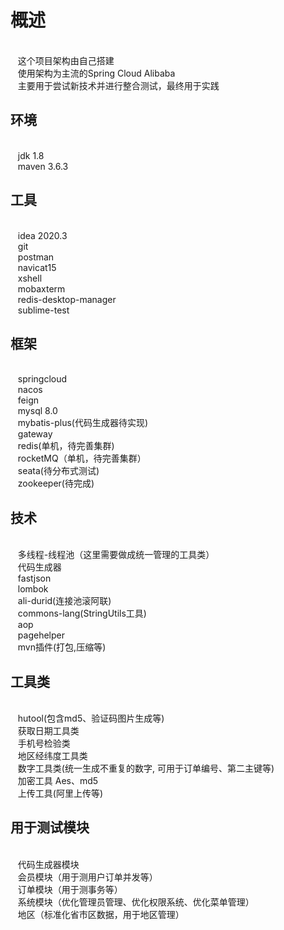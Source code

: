 # 概述
<br/>&nbsp;&nbsp; 这个项目架构由自己搭建
<br/>&nbsp;&nbsp; 使用架构为主流的Spring Cloud Alibaba
<br/>&nbsp;&nbsp; 主要用于尝试新技术并进行整合测试，最终用于实践

## 环境
<br/>&nbsp;&nbsp; jdk 1.8
<br/>&nbsp;&nbsp; maven 3.6.3
    

## 工具
<br/>&nbsp;&nbsp; idea 2020.3
<br/>&nbsp;&nbsp; git
<br/>&nbsp;&nbsp; postman
<br/>&nbsp;&nbsp; navicat15
<br/>&nbsp;&nbsp; xshell
<br/>&nbsp;&nbsp; mobaxterm
<br/>&nbsp;&nbsp; redis-desktop-manager
<br/>&nbsp;&nbsp; sublime-test
    
## 框架
<br/>&nbsp;&nbsp; springcloud 
<br/>&nbsp;&nbsp; nacos
<br/>&nbsp;&nbsp; feign
<br/>&nbsp;&nbsp; mysql 8.0
<br/>&nbsp;&nbsp; mybatis-plus(代码生成器待实现)
<br/>&nbsp;&nbsp; gateway
<br/>&nbsp;&nbsp; redis(单机，待完善集群)
<br/>&nbsp;&nbsp; rocketMQ（单机，待完善集群）
<br/>&nbsp;&nbsp; seata(待分布式测试)
<br/>&nbsp;&nbsp; zookeeper(待完成)
    
## 技术
<br/>&nbsp;&nbsp; 多线程-线程池（这里需要做成统一管理的工具类）
<br/>&nbsp;&nbsp; 代码生成器
<br/>&nbsp;&nbsp; fastjson
<br/>&nbsp;&nbsp; lombok
<br/>&nbsp;&nbsp; ali-durid(连接池滚阿联)
<br/>&nbsp;&nbsp; commons-lang(StringUtils工具)
<br/>&nbsp;&nbsp; aop
<br/>&nbsp;&nbsp; pagehelper
<br/>&nbsp;&nbsp; mvn插件(打包,压缩等)
    
## 工具类
<br/>&nbsp;&nbsp; hutool(包含md5、验证码图片生成等)
<br/>&nbsp;&nbsp; 获取日期工具类
<br/>&nbsp;&nbsp; 手机号检验类
<br/>&nbsp;&nbsp; 地区经纬度工具类
<br/>&nbsp;&nbsp; 数字工具类(统一生成不重复的数字, 可用于订单编号、第二主键等)
<br/>&nbsp;&nbsp; 加密工具 Aes、md5
<br/>&nbsp;&nbsp; 上传工具(阿里上传等)
    
## 用于测试模块
<br/>&nbsp;&nbsp; 代码生成器模块
<br/>&nbsp;&nbsp; 会员模块（用于测用户订单并发等）
<br/>&nbsp;&nbsp; 订单模块（用于测事务等）
<br/>&nbsp;&nbsp; 系统模块（优化管理员管理、优化权限系统、优化菜单管理）
<br/>&nbsp;&nbsp; 地区（标准化省市区数据，用于地区管理）
    

